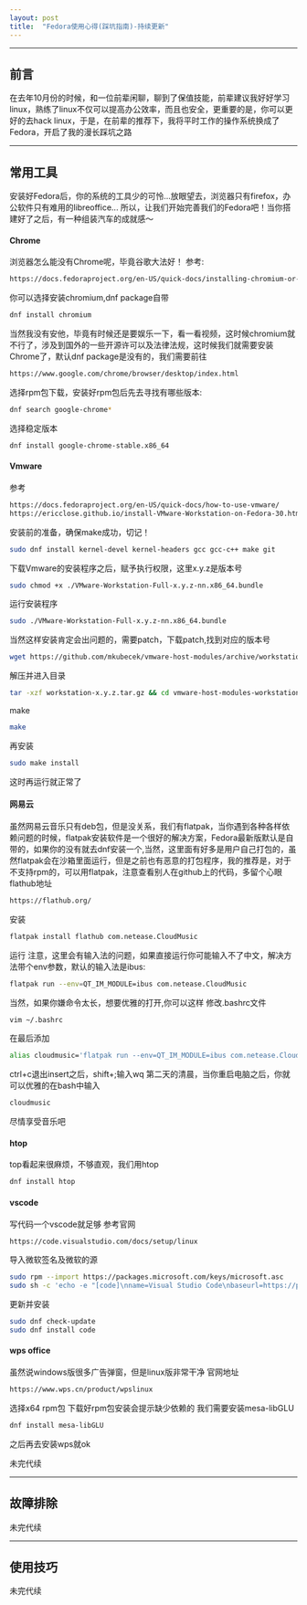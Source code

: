 ```yaml
---
layout: post
title:  "Fedora使用心得(踩坑指南)-持续更新"
---
```

---
## 前言
在去年10月份的时候，和一位前辈闲聊，聊到了保值技能，前辈建议我好好学习linux，熟练了linux不仅可以提高办公效率，而且也安全，更重要的是，你可以更好的去hack linux，于是，在前辈的推荐下，我将平时工作的操作系统换成了Fedora，开启了我的漫长踩坑之路


---
## 常用工具
安装好Fedora后，你的系统的工具少的可怜...放眼望去，浏览器只有firefox，办公软件只有难用的libreoffice...
所以，让我们开始完善我们的Fedora吧！当你搭建好了之后，有一种组装汽车的成就感～

#### Chrome
浏览器怎么能没有Chrome呢，毕竟谷歌大法好！
参考:
```html
https://docs.fedoraproject.org/en-US/quick-docs/installing-chromium-or-google-chrome-browsers/
```

你可以选择安装chromium,dnf package自带
```bash
dnf install chromium
```
当然我没有安他，毕竟有时候还是要娱乐一下，看一看视频，这时候chromium就不行了，涉及到国外的一些开源许可以及法律法规，这时候我们就需要安装Chrome了，默认dnf package是没有的，我们需要前往
```html
https://www.google.com/chrome/browser/desktop/index.html 
```
选择rpm包下载，安装好rpm包后先去寻找有哪些版本:
```bash
dnf search google-chrome*
```
选择稳定版本
```bash
dnf install google-chrome-stable.x86_64
```

#### Vmware
 

参考
```html
https://docs.fedoraproject.org/en-US/quick-docs/how-to-use-vmware/
https://ericclose.github.io/install-VMware-Workstation-on-Fedora-30.html
```
安装前的准备，确保make成功，切记！
```bash
sudo dnf install kernel-devel kernel-headers gcc gcc-c++ make git
```
下载Vmware的安装程序之后，赋予执行权限，这里x.y.z是版本号
```bash
sudo chmod +x ./VMware-Workstation-Full-x.y.z-nn.x86_64.bundle
```
运行安装程序
```bash
sudo ./VMware-Workstation-Full-x.y.z-nn.x86_64.bundle
```
当然这样安装肯定会出问题的，需要patch，下载patch,找到对应的版本号
```bash
wget https://github.com/mkubecek/vmware-host-modules/archive/workstation-x.y.z.tar.gz
```
解压并进入目录
```bash
tar -xzf workstation-x.y.z.tar.gz && cd vmware-host-modules-workstation-x.y.z
```
make
```bash
make
```
再安装
```bash
sudo make install
```
这时再运行就正常了

#### 网易云
虽然网易云音乐只有deb包，但是没关系，我们有flatpak，当你遇到各种各样依赖问题的时候，flatpak安装软件是一个很好的解决方案，Fedora最新版默认是自带的，如果你的没有就去dnf安装一个,当然，这里面有好多是用户自己打包的，虽然flatpak会在沙箱里面运行，但是之前也有恶意的打包程序，我的推荐是，对于不支持rpm的，可以用flatpak，注意查看别人在github上的代码，多留个心眼
flathub地址
```html
https://flathub.org/
```
安装
```bash
flatpak install flathub com.netease.CloudMusic
```

运行
注意，这里会有输入法的问题，如果直接运行你可能输入不了中文，解决方法带个env参数，默认的输入法是ibus:

```bash
flatpak run --env=QT_IM_MODULE=ibus com.netease.CloudMusic
```
当然，如果你嫌命令太长，想要优雅的打开,你可以这样
修改.bashrc文件
```bash
vim ~/.bashrc
```
在最后添加
```bash
alias cloudmusic='flatpak run --env=QT_IM_MODULE=ibus com.netease.CloudMusic'
```
ctrl+c退出insert之后，shift+;输入wq
第二天的清晨，当你重启电脑之后，你就可以优雅的在bash中输入
```bash
cloudmusic
```
尽情享受音乐吧

#### htop
top看起来很麻烦，不够直观，我们用htop
```bash
dnf install htop
```

#### vscode
写代码一个vscode就足够
参考官网
```html
https://code.visualstudio.com/docs/setup/linux
```
导入微软签名及微软的源
```bash
sudo rpm --import https://packages.microsoft.com/keys/microsoft.asc
sudo sh -c 'echo -e "[code]\nname=Visual Studio Code\nbaseurl=https://packages.microsoft.com/yumrepos/vscode\nenabled=1\ngpgcheck=1\ngpgkey=https://packages.microsoft.com/keys/microsoft.asc" > /etc/yum.repos.d/vscode.repo'
```
更新并安装
```bash
sudo dnf check-update
sudo dnf install code
```

#### wps office
虽然说windows版很多广告弹窗，但是linux版非常干净
官网地址
```html
https://www.wps.cn/product/wpslinux
```
选择x64 rpm包
下载好rpm包安装会提示缺少依赖的
我们需要安装mesa-libGLU
```bash
dnf install mesa-libGLU
```
之后再去安装wps就ok

未完代续


---
## 故障排除
未完代续

---
## 使用技巧
未完代续

